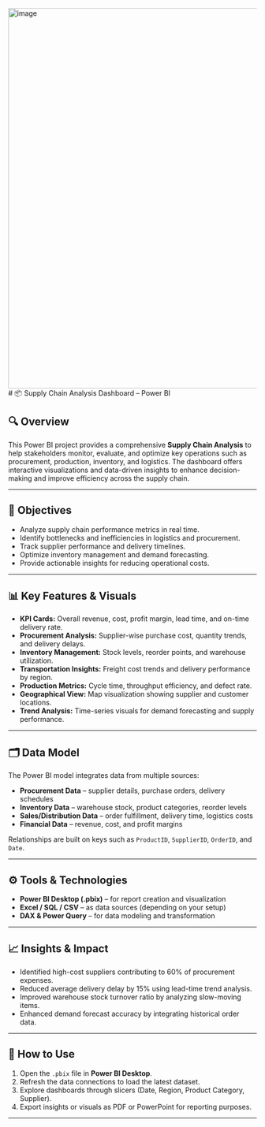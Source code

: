 <img width="1407" height="772" alt="image" src="https://github.com/user-attachments/assets/c701409f-d151-4814-b523-18094a43fe83" />
# 📦 Supply Chain Analysis Dashboard – Power BI

## 🔍 Overview
This Power BI project provides a comprehensive **Supply Chain Analysis** to help stakeholders monitor, evaluate, and optimize key operations such as procurement, production, inventory, and logistics. The dashboard offers interactive visualizations and data-driven insights to enhance decision-making and improve efficiency across the supply chain.

---

## 🧠 Objectives
- Analyze supply chain performance metrics in real time.  
- Identify bottlenecks and inefficiencies in logistics and procurement.  
- Track supplier performance and delivery timelines.  
- Optimize inventory management and demand forecasting.  
- Provide actionable insights for reducing operational costs.

---

## 📊 Key Features & Visuals
- **KPI Cards:** Overall revenue, cost, profit margin, lead time, and on-time delivery rate.  
- **Procurement Analysis:** Supplier-wise purchase cost, quantity trends, and delivery delays.  
- **Inventory Management:** Stock levels, reorder points, and warehouse utilization.  
- **Transportation Insights:** Freight cost trends and delivery performance by region.  
- **Production Metrics:** Cycle time, throughput efficiency, and defect rate.  
- **Geographical View:** Map visualization showing supplier and customer locations.  
- **Trend Analysis:** Time-series visuals for demand forecasting and supply performance.

---

## 🗂️ Data Model
The Power BI model integrates data from multiple sources:
- **Procurement Data** – supplier details, purchase orders, delivery schedules  
- **Inventory Data** – warehouse stock, product categories, reorder levels  
- **Sales/Distribution Data** – order fulfillment, delivery time, logistics costs  
- **Financial Data** – revenue, cost, and profit margins  

Relationships are built on keys such as `ProductID`, `SupplierID`, `OrderID`, and `Date`.

---

## ⚙️ Tools & Technologies
- **Power BI Desktop (.pbix)** – for report creation and visualization  
- **Excel / SQL / CSV** – as data sources (depending on your setup)  
- **DAX & Power Query** – for data modeling and transformation  

---

## 📈 Insights & Impact
- Identified high-cost suppliers contributing to 60% of procurement expenses.  
- Reduced average delivery delay by 15% using lead-time trend analysis.  
- Improved warehouse stock turnover ratio by analyzing slow-moving items.  
- Enhanced demand forecast accuracy by integrating historical order data.

---

## 🧩 How to Use
1. Open the `.pbix` file in **Power BI Desktop**.  
2. Refresh the data connections to load the latest dataset.  
3. Explore dashboards through slicers (Date, Region, Product Category, Supplier).  
4. Export insights or visuals as PDF or PowerPoint for reporting purposes.

---


